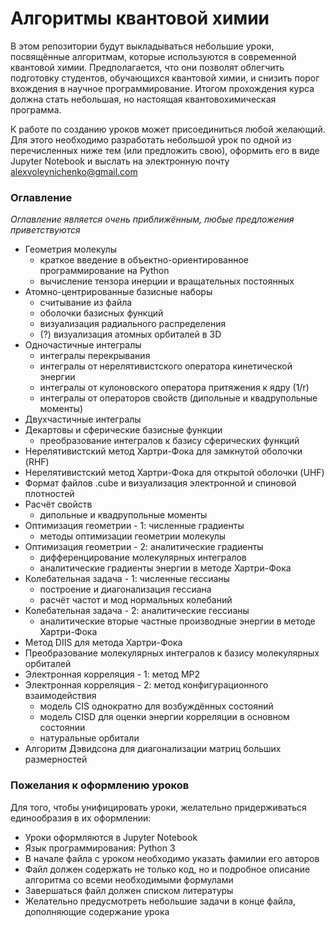 # Алгоритмы квантовой химии

В этом репозитории будут выкладываться небольшие уроки, посвящённые алгоритмам, которые используются в современной квантовой химии. Предполагается, что они позволят облегчить подготовку студентов, обучающихся квантовой химии, и снизить порог вхождения в научное программирование. Итогом прохождения курса должна стать небольшая, но настоящая квантовохимическая программа.

К работе по созданию уроков может присоединиться любой желающий. Для этого необходимо разработать небольшой урок по одной из перечисленных ниже тем (или предложить свою), оформить его в виде Jupyter Notebook и выслать на электронную почту alexvoleynichenko@gmail.com

### Оглавление

*Оглавление является очень приближённым, любые предложения приветствуются*

- Геометрия молекулы
    - краткое введение в объектно-ориентированное программирование на Python
    - вычисление тензора инерции и вращательных постоянных
- Атомно-центрированные базисные наборы
    - считывание из файла
    - оболочки базисных функций
    - визуализация радиального распределения
    - (?) визуализация атомных орбиталей в 3D
- Одночастичные интегралы
    - интегралы перекрывания
    - интегралы от нерелятивистского оператора кинетической энергии
    - интегралы от кулоновского оператора притяжения к ядру (1/r)
    - интегралы от операторов свойств (дипольные и квадрупольные моменты)
- Двухчастичные интегралы
- Декартовы и сферические базисные функции
    - преобразование интегралов к базису сферических функций
- Нерелятивистский метод Хартри-Фока для замкнутой оболочки (RHF)
- Нерелятивистский метод Хартри-Фока для открытой оболочки (UHF)
- Формат файлов .cube и визуализация электронной и спиновой плотностей
- Расчёт свойств
    - дипольные и квадрупольные моменты
- Оптимизация геометрии - 1: численные градиенты
    - методы оптимизации геометрии молекулы
- Оптимизация геометрии - 2: аналитические градиенты
    - дифференцирование молекулярных интегралов
    - аналитические градиенты энергии в методе Хартри-Фока
- Колебательная задача - 1: численные гессианы
    - построение и диагонализация гессиана
    - расчёт частот и мод нормальных колебаний
- Колебательная задача - 2: аналитические гессианы
    - аналитические вторые частные производные энергии в методе Хартри-Фока
- Метод DIIS для метода Хартри-Фока
- Преобразование молекулярных интегралов к базису молекулярных орбиталей
- Электронная корреляция - 1: метод MP2
- Электронная корреляция - 2: метод конфигурационного взаимодействия
    - модель CIS однократно для возбуждённых состояний
    - модель CISD для оценки энергии корреляции в основном состоянии
    - натуральные орбитали
- Алгоритм Дэвидсона для диагонализации матриц больших размерностей

### Пожелания к оформлению уроков

Для того, чтобы унифицировать уроки, желательно придерживаться единообразия в их оформлении:

- Уроки оформляются в Jupyter Notebook
- Язык программирования: Python 3
- В начале файла с уроком необходимо указать фамилии его авторов
- Файл должен содержать не только код, но и подробное описание алгоритма со всеми необходимыми формулами
- Завершаться файл должен списком литературы
- Желательно предусмотреть небольшие задачи в конце файла, дополняющие содержание урока

